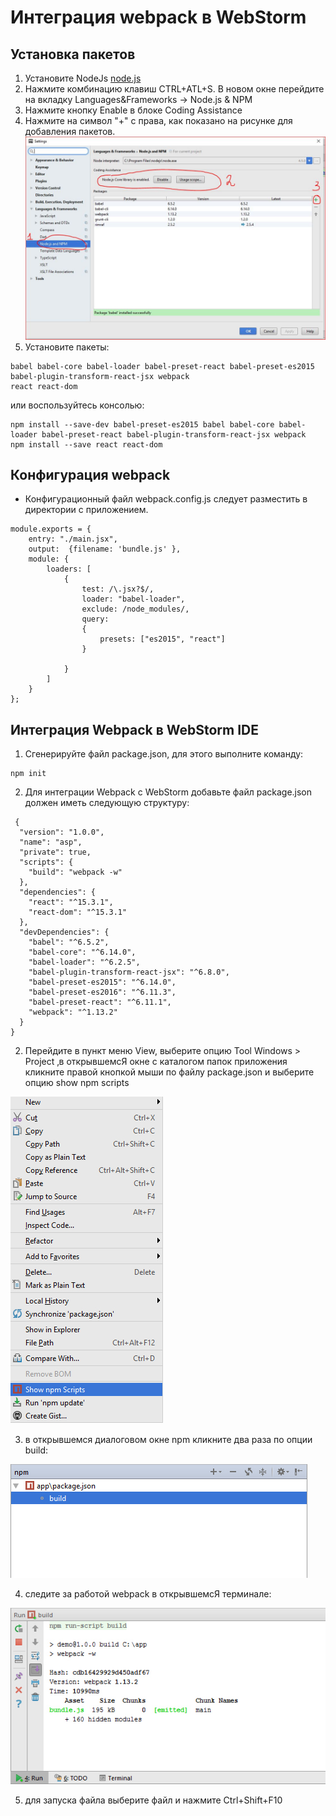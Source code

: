 ﻿# Интеграция webpack в WebStorm

## Установка пакетов

1) Установите NodeJs [node.js](https://nodejs.org/en/)  
2) Нажмите комбинацию клавиш CTRL+ATL+S. В новом окне перейдите на вкладку Languages&Frameworks -> Node.js & NPM
3) Нажмите кнопку Enable в блоке Coding Assistance
4) Нажмите на символ "+" с права, как показано на рисунке для добавления пакетов.
![](images/settings.jpg) 
5) Установите пакеты:
```
babel babel-core babel-loader babel-preset-react babel-preset-es2015 babel-plugin-transform-react-jsx webpack
react react-dom
```
или воспользуйтесь консолью:

```
npm install --save-dev babel-preset-es2015 babel babel-core babel-loader babel-preset-react babel-plugin-transform-react-jsx webpack
npm install --save react react-dom

```  

## Конфигурация webpack 

* Конфигурационный файл webpack.config.js следует разместить в директории с приложением. 
```
module.exports = {
    entry: "./main.jsx",
    output:  {filename: 'bundle.js' },
    module: {
        loaders: [
            {
                test: /\.jsx?$/,
                loader: "babel-loader",
                exclude: /node_modules/,
                query:
                {
                    presets: ["es2015", "react"]
                }

            }
        ]
    }
};
```

## Интеграция Webpack в WebStorm IDE 

1) Сгенерируйте файл package.json, для этого выполните команду:
```
npm init
``` 
2) Для интеграции Webpack c WebStorm добавьте файл package.json должен иметь следующую структуру: 
```
 {
  "version": "1.0.0",
  "name": "asp",
  "private": true,
  "scripts": {
    "build": "webpack -w"
  },
  "dependencies": {
    "react": "^15.3.1",
    "react-dom": "^15.3.1"
  },
  "devDependencies": {
    "babel": "^6.5.2",
    "babel-core": "^6.14.0",
    "babel-loader": "^6.2.5",
    "babel-plugin-transform-react-jsx": "^6.8.0",
    "babel-preset-es2015": "^6.14.0",
    "babel-preset-es2016": "^6.11.3",
    "babel-preset-react": "^6.11.1",
    "webpack": "^1.13.2"
  }
}

``` 

2) Перейдите в пункт меню View, выберите опцию Tool Windows > Project 
‚в открывшемсЯ окне с каталогом папок приложения кликните правой кнопкой мыши по файлу package.json и выберите опцию show npm scripts 

![](images/001.jpg)  

3) в открывшемся диалоговом окне npm кликните два раза по опции build: 

![](images/002.jpg) 

4) следите за работой webpack в открывшемсЯ терминале: 

![](images/003.jpg) 

5) для запуска файла выберите файл и нажмите Ctrl+Shift+F10 

